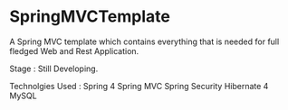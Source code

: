 # SpringMVCTemplate
A Spring MVC template which contains everything that is needed for full fledged Web and Rest Application.

Stage : Still Developing.

Technolgies Used :
Spring 4
Spring MVC
Spring Security
Hibernate 4
MySQL
